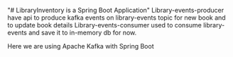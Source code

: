 "# LibraryInventory is a Spring Boot Application" 
Library-events-producer have api to produce kafka events on library-events topic for new book and to update book details
Library-events-consumer used to consume library-events and save it to in-memory db for now.

Here we are using Apache Kafka with Spring Boot
